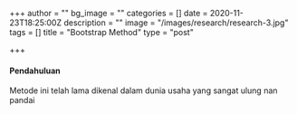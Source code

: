 +++
author = ""
bg_image = ""
categories = []
date = 2020-11-23T18:25:00Z
description = ""
image = "/images/research/research-3.jpg"
tags = []
title = "Bootstrap Method"
type = "post"

+++
#### Pendahuluan

Metode ini telah lama dikenal dalam dunia usaha yang sangat ulung nan pandai